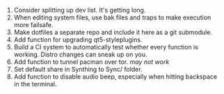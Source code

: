 1. Consider splitting up dev list. It's getting long.
2. When editing system files, use bak files and traps to make execution more
   failsafe.
3. Make dotfiles a separate repo and include it here as a git submodule.
4. Add function for upgrading qt5-styleplugins.
5. Build a CI system to automatically test whether every function is working.
   Distro changes can sneak up on you.
6. Add function to tunnel pacman over tor. *may not work*
7. Set default share in Synthing to Sync/ folder.
8. Add function to disable audio beep, especially when hitting backspace in the
   terminal.
